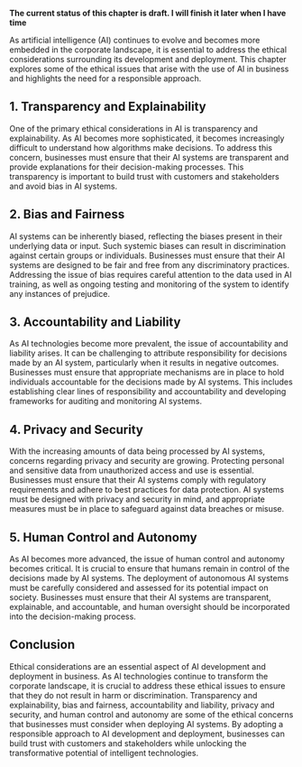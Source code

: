 **The current status of this chapter is draft. I will finish it later when I have time**

As artificial intelligence (AI) continues to evolve and becomes more embedded in the corporate landscape, it is essential to address the ethical considerations surrounding its development and deployment. This chapter explores some of the ethical issues that arise with the use of AI in business and highlights the need for a responsible approach.

**1. Transparency and Explainability**
--------------------------------------

One of the primary ethical considerations in AI is transparency and explainability. As AI becomes more sophisticated, it becomes increasingly difficult to understand how algorithms make decisions. To address this concern, businesses must ensure that their AI systems are transparent and provide explanations for their decision-making processes. This transparency is important to build trust with customers and stakeholders and avoid bias in AI systems.

**2. Bias and Fairness**
------------------------

AI systems can be inherently biased, reflecting the biases present in their underlying data or input. Such systemic biases can result in discrimination against certain groups or individuals. Businesses must ensure that their AI systems are designed to be fair and free from any discriminatory practices. Addressing the issue of bias requires careful attention to the data used in AI training, as well as ongoing testing and monitoring of the system to identify any instances of prejudice.

**3. Accountability and Liability**
-----------------------------------

As AI technologies become more prevalent, the issue of accountability and liability arises. It can be challenging to attribute responsibility for decisions made by an AI system, particularly when it results in negative outcomes. Businesses must ensure that appropriate mechanisms are in place to hold individuals accountable for the decisions made by AI systems. This includes establishing clear lines of responsibility and accountability and developing frameworks for auditing and monitoring AI systems.

**4. Privacy and Security**
---------------------------

With the increasing amounts of data being processed by AI systems, concerns regarding privacy and security are growing. Protecting personal and sensitive data from unauthorized access and use is essential. Businesses must ensure that their AI systems comply with regulatory requirements and adhere to best practices for data protection. AI systems must be designed with privacy and security in mind, and appropriate measures must be in place to safeguard against data breaches or misuse.

**5. Human Control and Autonomy**
---------------------------------

As AI becomes more advanced, the issue of human control and autonomy becomes critical. It is crucial to ensure that humans remain in control of the decisions made by AI systems. The deployment of autonomous AI systems must be carefully considered and assessed for its potential impact on society. Businesses must ensure that their AI systems are transparent, explainable, and accountable, and human oversight should be incorporated into the decision-making process.

**Conclusion**
--------------

Ethical considerations are an essential aspect of AI development and deployment in business. As AI technologies continue to transform the corporate landscape, it is crucial to address these ethical issues to ensure that they do not result in harm or discrimination. Transparency and explainability, bias and fairness, accountability and liability, privacy and security, and human control and autonomy are some of the ethical concerns that businesses must consider when deploying AI systems. By adopting a responsible approach to AI development and deployment, businesses can build trust with customers and stakeholders while unlocking the transformative potential of intelligent technologies.

